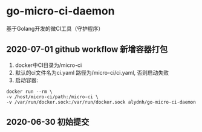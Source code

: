 # go-micro-ci-daemon
基于Golang开发的微CI工具（守护程序）

## 2020-07-01 github workflow 新增容器打包
1. docker中CI目录为/micro-ci
2. 默认的ci文件名为ci.yaml 路径为/micro-ci/ci.yaml, 否则启动失败
3. 启动容器:
```shell script
docker run --rm \
-v /host/micro-ci/path:/micro-ci \
-v /var/run/docker.sock:/var/run/docker.sock alydnh/go-micro-ci-daemon
```
## 2020-06-30 初始提交